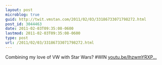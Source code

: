```yaml
---
layout: post
microblog: true
guid: http://twit.vmstan.com/2011/02/03/33186733071798272.html
post_id: 3044463
date: 2011-02-03T09:35:08-0600
lastmod: 2011-02-03T09:35:08-0600
type: post
url: /2011/02/03/33186733071798272.html
---
```

Combining my love of VW with Star Wars? #WIN [youtu.be/lhzwmYRXP...](http://youtu.be/lhzwmYRXPp4)
